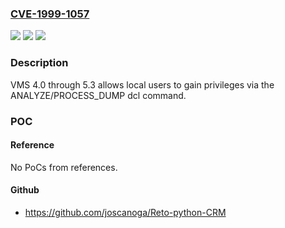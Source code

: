 ### [CVE-1999-1057](https://cve.mitre.org/cgi-bin/cvename.cgi?name=CVE-1999-1057)
![](https://img.shields.io/static/v1?label=Product&message=n%2Fa&color=blue)
![](https://img.shields.io/static/v1?label=Version&message=n%2Fa&color=blue)
![](https://img.shields.io/static/v1?label=Vulnerability&message=n%2Fa&color=brighgreen)

### Description

VMS 4.0 through 5.3 allows local users to gain privileges via the ANALYZE/PROCESS_DUMP dcl command.

### POC

#### Reference
No PoCs from references.

#### Github
- https://github.com/joscanoga/Reto-python-CRM

